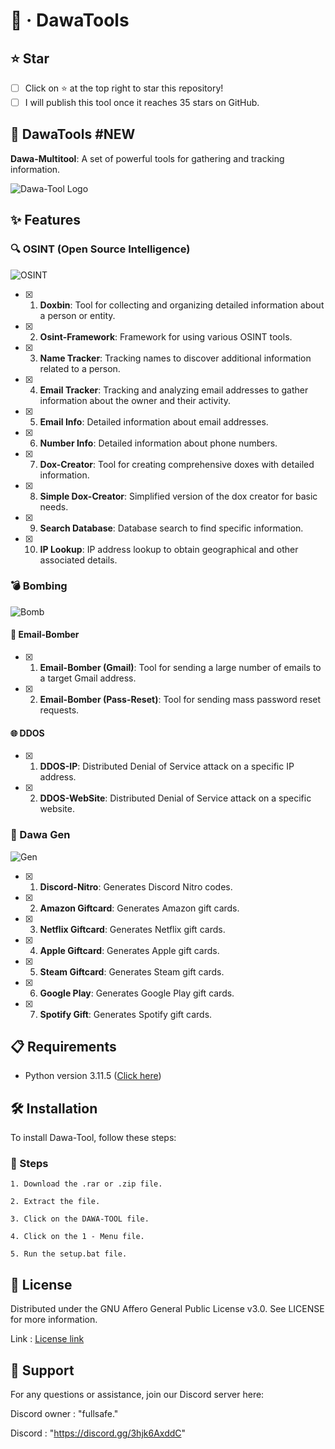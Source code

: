# 🚀 · DawaTools

## **⭐ Star**

- [ ] Click on ⭐ at the top right to star this repository!
- [ ] I will publish this tool once it reaches 35 stars on GitHub.

## **🌟 DawaTools #NEW**

**Dawa-Multitool**: A set of powerful tools for gathering and tracking information.

![Dawa-Tool Logo](https://cdn.discordapp.com/attachments/1231056887219355688/1254124351729569953/Capture_decran_2024-06-22_192206.png?ex=667afcd1&is=6679ab51&hm=6ef5906497effe7437964f6f96440f08d86a254c4997fd9751ef7731cb013d45&)

## **✨ Features**

### **🔍 OSINT (Open Source Intelligence)**

![OSINT](https://cdn.discordapp.com/attachments/1231056887219355688/1243220817274339400/Capture_decran_2024-05-20_224422.png?ex=667adf1c&is=66798d9c&hm=a2b8c938e1c156d94cfb06a591be7205554e290a9679f531a95b22ed11bda0e7&)

- [x] 1. **Doxbin**: Tool for collecting and organizing detailed information about a person or entity.
- [x] 2. **Osint-Framework**: Framework for using various OSINT tools.
- [x] 3. **Name Tracker**: Tracking names to discover additional information related to a person.
- [x] 4. **Email Tracker**: Tracking and analyzing email addresses to gather information about the owner and their activity.
- [x] 5. **Email Info**: Detailed information about email addresses.
- [x] 6. **Number Info**: Detailed information about phone numbers.
- [x] 7. **Dox-Creator**: Tool for creating comprehensive doxes with detailed information.
- [x] 8. **Simple Dox-Creator**: Simplified version of the dox creator for basic needs.
- [x] 9. **Search Database**: Database search to find specific information.
- [x] 10. **IP Lookup**: IP address lookup to obtain geographical and other associated details.

### **💣 Bombing**

![Bomb](https://cdn.discordapp.com/attachments/1231056887219355688/1254124445115617310/Capture_decran_2024-06-22_192216.png?ex=667afce8&is=6679ab68&hm=089957ee67bcc1eff679272d64f6b5884af80a1718e76234a2ee02916b19ad88&)

#### **📧 Email-Bomber**

- [x] 1. **Email-Bomber (Gmail)**: Tool for sending a large number of emails to a target Gmail address.
- [x] 2. **Email-Bomber (Pass-Reset)**: Tool for sending mass password reset requests.

#### **🌐 DDOS**

- [x] 1. **DDOS-IP**: Distributed Denial of Service attack on a specific IP address.
- [x] 2. **DDOS-WebSite**: Distributed Denial of Service attack on a specific website.

### **🎁 Dawa Gen**

![Gen](https://cdn.discordapp.com/attachments/1231056887219355688/1254124455568085156/Capture_decran_2024-06-22_192222.png?ex=667afcea&is=6679ab6a&hm=af439b3fea434692491159296ebd423891373e78ab9e0a3ec0a6766fa14688fe&)

- [x] 1. **Discord-Nitro**: Generates Discord Nitro codes.
- [x] 2. **Amazon Giftcard**: Generates Amazon gift cards.
- [x] 3. **Netflix Giftcard**: Generates Netflix gift cards.
- [x] 4. **Apple Giftcard**: Generates Apple gift cards.
- [x] 5. **Steam Giftcard**: Generates Steam gift cards.
- [x] 6. **Google Play**: Generates Google Play gift cards.
- [x] 7. **Spotify Gift**: Generates Spotify gift cards.

## **📋 Requirements**

- Python version 3.11.5 ([Click here](https://www.python.org/ftp/python/3.11.5/python-3.11.5-amd64.exe))

## **🛠️ Installation**

To install Dawa-Tool, follow these steps:

### **🚀 Steps**

```
1. Download the .rar or .zip file.
```
```
2. Extract the file.
```
```
3. Click on the DAWA-TOOL file.
```
```
4. Click on the 1 - Menu file.
```
```
5. Run the setup.bat file.
```

## **:scroll: License**


Distributed under the GNU Affero General Public License v3.0. See LICENSE for more information.

Link : [License link](https://github.com/DAWA0/Dawa-Multitool/blob/main/LICENSE)


## **:speech_balloon: Support**

For any questions or assistance, join our Discord server here:



Discord owner : "fullsafe."

Discord : "https://discord.gg/3hjk6AxddC"
